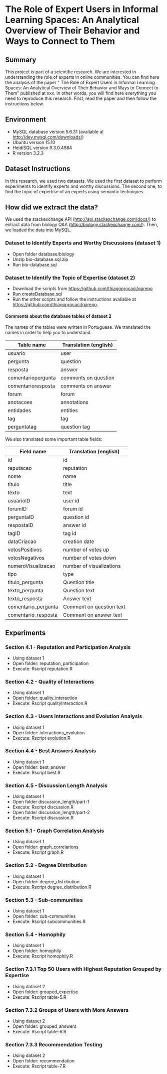 #  The Role of Expert Users in Informal Learning Spaces: An Analytical Overview of Their Behavior and Ways to Connect to Them

## Summary
This project is part of a scientific research. We are interested in understanding the role of experts in online communities.
You can find here the analysis of the paper " The Role of Expert Users in Informal Learning Spaces: An Analytical Overview of Their Behavior and Ways to Connect to Them" published at xxx.
In other words, you will find here everything you need to reproduce this research.
First, read the paper and then follow the instructions below.

## Environment
- MySQL database version 5.6.31 (available at http://dev.mysql.com/downloads/)
- Ubuntu version 15.10
- HeidiSQL version 9.3.0.4984
- R version 3.2.3 

## Dataset Instructions

In this research, we used two datasets. 
We used the first dataset to perform experiments to identify experts and worthy discussions. 
The second one, to find the topic of expertise of an experts using semantic techniques.

## How did we extract the data?
We used the stackexchange API (http://api.stackexchange.com/docs/) to extract data from biology Q&A (http://biology.stackexchange.com/). Then, we loaded the data into MySQL.

### Dataset to Identify Experts and Worthy Discussions (dataset 1)

- Open folder database/biology
- Unzip bio-database.sql.zip
- Run bio-database.sql


### Dataset to Identify the Topic of Expertise (dataset 2)

- Download the scripts from https://github.com/thiagoprocaci/qarepo
- Run createDatabase.sql
- Run the other scripts and follow the instructions avaliable at https://github.com/thiagoprocaci/qarepo.

#### Comments about the database tables of dataset 2
The names of the tables were written in Portuguese. 
We translated the names in order to help you to understand.

Table name         | Translation (english)
------------------ | ------------------
usuario            | user
pergunta           | question
resposta           | answer
comentariopergunta | comments on question
comentarioresposta | comments on answer
forum              | forum
anotacoes          | annotations
entidades          | entities
tag                | tag
perguntatag        | question tag

We also translated some important table fields:

Field name         | Translation (english)
------------------ | ------------------
id                 | id
reputacao          | reputation
nome               | name
titulo             | title
texto              | text
usuarioID          | user id
forumID            | forum id
perguntaID         | question id
respostaID         | answer id
tagID              | tag id
dataCriacao        | creation date
votosPositivos     | number of votes up
votosNegativos     | number of votes down
numeroVisualizacao | number of visualizations
tipo               | type
titulo_pergunta    | Question title
texto_pergunta     | Question text
texto_resposta     | Answer text
comentario_pergunta| Comment on question text
comentario_resposta| Comment on answer text


## Experiments

### Section 4.1 - Reputation and Participation Analysis

- Using dataset 1
- Open folder: reputation_participation 
- Execute: Rscript reputation.R

### Section 4.2 - Quality of Interactions

- Using dataset 1
- Open folder: quality_interaction 
- Execute: Rscript qualityInteraction.R

### Section 4.3 - Users Interactions and Evolution Analysis

- Using dataset 1
- Open folder: interactions_evolution 
- Execute: Rscript evolution.R

### Section 4.4 - Best Answers Analysis

- Using dataset 1
- Open folder: best_answer 
- Execute: Rscript best.R

### Section 4.5 - Discussion Length Analysis

- Using dataset 1 
- Open folder discussion_length/part-1
- Execute: Rscript discussion.R
- Open folder discussion_length/part-2
- Execute: Rscript discussion.R

### Section 5.1 - Graph Correlation Analysis

- Using dataset 1
- Open folder: graph_correlarions 
- Execute: Rscript graph.R

### Section 5.2 - Degree Distribution

- Using dataset 1
- Open folder: degree_distribution 
- Execute: Rscript degree_distribution.R

### Section 5.3 - Sub-communities

- Using dataset 1
- Open folder: sub-communities
- Execute: Rscript subcommunities.R

### Section 5.4 - Homophily

- Using dataset 1
- Open folder: homophily
- Execute: Rscript homophily.R


### Section 7.3.1 Top 50 Users with Highest Reputation Grouped by Expertise

- Using dataset 2
- Open folder: grouped_expertise 
- Execute: Rscript table-5.R

### Section 7.3.2 Groups of Users with More Answers

- Using dataset 2
- Open folder: grouped_answers
- Execute: Rscript table-6.R

### Section 7.3.3 Recommendation Testing

- Using dataset 2
- Open folder: recommendation
- Execute: Rscript table-7.R


